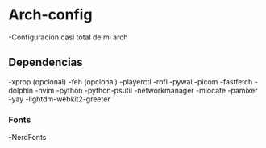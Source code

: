 # Arch-config
-Configuracion casi total de mi arch

## Dependencias
-xprop (opcional)
-feh (opcional)
-playerctl
-rofi
-pywal
-picom
-fastfetch
-dolphin
-nvim
-python
-python-psutil
-networkmanager
-mlocate
-pamixer
-yay
-lightdm-webkit2-greeter

### Fonts
-NerdFonts

